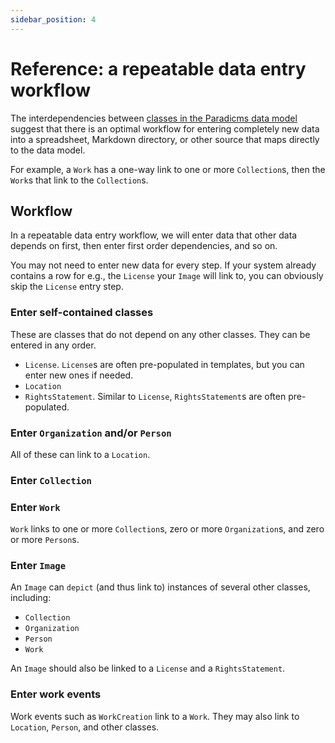 ```yaml
---
sidebar_position: 4
---
```


# Reference: a repeatable data entry workflow

The interdependencies between [classes in the Paradicms data model](./data-model.mdx) suggest that there is an optimal workflow for entering completely new data into a spreadsheet, Markdown directory, or other source that maps directly to the data model.

For example, a `Work` has a one-way link to one or more `Collection`s, then the `Work`s that link to the `Collection`s.

## Workflow

In a repeatable data entry workflow, we will enter data that other data depends on first, then enter first order dependencies, and so on.

You may not need to enter new data for every step. If your system already contains a row for e.g., the `License` your `Image` will link to, you can obviously skip the `License` entry step.

### Enter self-contained classes

These are classes that do not depend on any other classes. They can be entered in any order.

* `License`. `License`s are often pre-populated in templates, but you can enter new ones if needed.
* `Location`
* `RightsStatement`. Similar to `License`, `RightsStatement`s are often pre-populated.

### Enter `Organization` and/or `Person`

All of these can link to a `Location`.

### Enter `Collection`

### Enter `Work`

`Work` links to one or more `Collection`s, zero or more `Organization`s, and zero or more `Person`s.

### Enter `Image`

An `Image` can `depict` (and thus link to) instances of several other classes, including:

* `Collection`
* `Organization`
* `Person`
* `Work`

An `Image` should also be linked to a `License` and a `RightsStatement`.

### Enter work events

Work events such as `WorkCreation` link to a `Work`. They may also link to `Location`, `Person`, and other classes. 